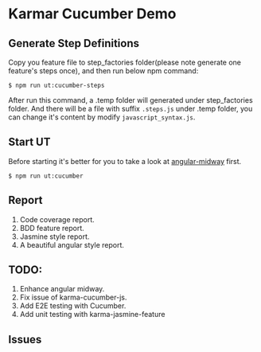 # Karmar Cucumber Demo


## Generate Step Definitions

Copy you feature file to step_factories folder(please note generate one feature's steps once), and then run below npm command:

`$ npm run ut:cucumber-steps`

After run this command, a .temp folder will generated under step_factories folder. And there will be a file 
with suffix `.steps.js` under .temp folder, you can change it's content by modify `javascript_syntax.js`.


## Start UT

Before starting it's better for you to take a look at [angular-midway](https://www.npmjs.com/package/angular-midway) first.

`$ npm run ut:cucumber`


## Report

1. Code coverage report.
1. BDD feature report.
1. Jasmine style report.
1. A beautiful angular style report.


## TODO:

1. Enhance angular midway.
1. Fix issue of karma-cucumber-js.
1. Add E2E testing with Cucumber.
1. Add unit testing with karma-jasmine-feature


## Issues



